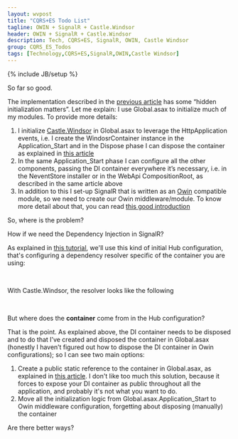 ```yaml
---
layout: wvpost
title: "CQRS+ES Todo List"
tagline: OWIN + SignalR + Castle.Windsor
header: OWIN + SignalR + Castle.Windsor
description: Tech, CQRS+ES, SignalR, OWIN, Castle Windsor
group: CQRS_ES_Todos
tags: [Technology,CQRS+ES,SignalR,OWIN,Castle Windsor]
---
```

{% include JB/setup %}

So far so good.

The implementation described in the <a href="{{ BASE_PATH }}/2015/08/22/cqrses-ui-notification/" target="_blank">previous article</a> has some “hidden initialization matters”. Let me explain: I use Global.asax to initialize much of my modules. To provide more details:

1. I initialize <a href="https://github.com/castleproject/Windsor" target="_blank">Castle.Windsor</a> in Global.asax to leverage the HttpApplication events, i.e. I create the WindosrContainer instance in the Application_Start and in the Dispose phase I can dispose the container as explained in <a href="http://blog.ploeh.dk/2012/10/03/DependencyInjectioninASP.NETWebAPIwithCastleWindsor/" target="_blank">this article</a>
2. In the same Application_Start phase I can configure all the other components, passing the DI container everywhere it’s necessary, i.e. in the NeventStore installer or in the WebApi CompositionRoot, as described in the same article above
3. In addition to this I set-up SignalR that is written as an <a href="http://owin.org/" target="_blank">Owin</a> compatible module, so we need to create our Owin middleware/module. To know more detail about that, you can read <a href="http://weblogs.asp.net/pglavich/owin-katana-and-getting-started " target="_blank">this good introduction</a>

So, where is the problem?

How if we need the Dependency Injection in SignalR?

As explained in <a href="http://www.asp.net/signalr/overview/advanced/dependency-injection" target="_blank">this tutorial</a>, we'll use this kind of initial Hub configuration, that's configuring a dependency resolver specific of the container you are using:

<script type="syntaxhighlighter" class="brush: csharp">
<![CDATA[
public class Startup
{
	public void Configuration(IAppBuilder app)
	{
		app.MapSignalR(new HubConfiguration
		{
			Resolver = new WindsorDependencyResolver(container)
		});
	}
}
]]></script> 

With Castle.Windsor, the resolver looks like the following

<script type="syntaxhighlighter" class="brush: csharp">
<![CDATA[
public class WindsorDependencyResolver : DefaultDependencyResolver
{
	private readonly IWindsorContainer _container;

	public WindsorDependencyResolver(IWindsorContainer container)
	{
		if (container == null)
			throw new ArgumentNullException("container");

		_container = container;
	}

	public override object GetService(Type serviceType)
	{
		return _container.Kernel.HasComponent(serviceType) ? _container.Resolve(serviceType) : base.GetService(serviceType);
	}

	public override IEnumerable<object> GetServices(Type serviceType)
	{
		return _container.Kernel.HasComponent(serviceType) ? _container.ResolveAll(serviceType).Cast<object>() : base.GetServices(serviceType);
	}
}
]]></script> 

But where does the **container** come from in the Hub configuration?

That is the point. As explained above, the DI container needs to be disposed and to do that I’ve created and disposed the container in Global.asax (honestly I haven’t figured out how to dispose the DI container in Owin configurations); so I can see two main options:

1. Create a public static reference to the container in Global.asax, as explained in <a href="http://blog.tuannguyena.com/pass-data-from-hosting-environment-to-owin-startup-class/" target="_blank">this article</a>. I don't like too much this solution, because it forces to expose your DI container as public throughout all the application, and probably it's not what you want to do.
2. Move all the initialization logic from Global.asax.Application_Start to Owin middleware configuration, forgetting about disposing (manually) the container

Are there better ways?


